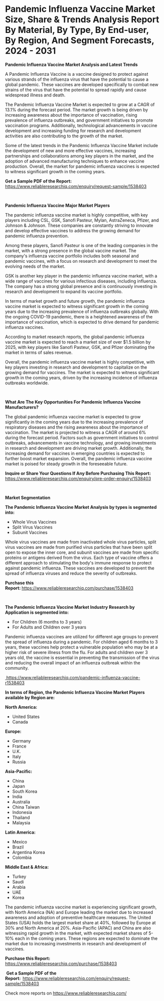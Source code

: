 <p><h1>Pandemic Influenza Vaccine Market Size, Share & Trends Analysis Report By Material, By Type, By End-user, By Region, And Segment Forecasts, 2024 - 2031</h1></p><p><strong>Pandemic Influenza Vaccine Market Analysis and Latest Trends</strong></p>
<p><p>A Pandemic Influenza Vaccine is a vaccine designed to protect against various strands of the influenza virus that have the potential to cause a global pandemic. These vaccines are developed specifically to combat new strains of the virus that have the potential to spread rapidly and cause widespread illness and death.</p><p>The Pandemic Influenza Vaccine Market is expected to grow at a CAGR of 13.1% during the forecast period. The market growth is being driven by increasing awareness about the importance of vaccination, rising prevalence of influenza outbreaks, and government initiatives to promote vaccination programs. Additionally, technological advancements in vaccine development and increasing funding for research and development activities are also contributing to the growth of the market.</p><p>Some of the latest trends in the Pandemic Influenza Vaccine Market include the development of new and more effective vaccines, increasing partnerships and collaborations among key players in the market, and the adoption of advanced manufacturing techniques to enhance vaccine production. Overall, the market for pandemic influenza vaccines is expected to witness significant growth in the coming years.</p></p>
<p><strong>Get a Sample PDF of the Report:&nbsp;</strong> <a href="https://www.reliableresearchiq.com/enquiry/request-sample/1538403">https://www.reliableresearchiq.com/enquiry/request-sample/1538403</a></p>
<p>&nbsp;</p>
<p><strong>Pandemic Influenza Vaccine Major Market Players</strong></p>
<p><p>The pandemic influenza vaccine market is highly competitive, with key players including CSL, GSK, Sanofi Pasteur, Mylan, AstraZeneca, Pfizer, and Johnson & Johnson. These companies are constantly striving to innovate and develop effective vaccines to address the growing demand for pandemic influenza prevention.</p><p>Among these players, Sanofi Pasteur is one of the leading companies in the market, with a strong presence in the global vaccine market. The company's influenza vaccine portfolio includes both seasonal and pandemic vaccines, with a focus on research and development to meet the evolving needs of the market.</p><p>GSK is another key player in the pandemic influenza vaccine market, with a wide range of vaccines for various infectious diseases, including influenza. The company has a strong global presence and is continuously investing in research and development to expand its vaccine portfolio.</p><p>In terms of market growth and future growth, the pandemic influenza vaccine market is expected to witness significant growth in the coming years due to the increasing prevalence of influenza outbreaks globally. With the ongoing COVID-19 pandemic, there is a heightened awareness of the importance of vaccination, which is expected to drive demand for pandemic influenza vaccines.</p><p>According to market research reports, the global pandemic influenza vaccine market is expected to reach a market size of over $1.5 billion by 2025, with key players like Sanofi Pasteur, GSK, and Pfizer dominating the market in terms of sales revenue.</p><p>Overall, the pandemic influenza vaccine market is highly competitive, with key players investing in research and development to capitalize on the growing demand for vaccines. The market is expected to witness significant growth in the coming years, driven by the increasing incidence of influenza outbreaks worldwide.</p></p>
<p>&nbsp;</p>
<p><strong>What Are The Key Opportunities For Pandemic Influenza Vaccine Manufacturers?</strong></p>
<p><p>The global pandemic influenza vaccine market is expected to grow significantly in the coming years due to the increasing prevalence of respiratory diseases and the rising awareness about the importance of vaccination. The market is projected to witness a CAGR of around 6% during the forecast period. Factors such as government initiatives to control outbreaks, advancements in vaccine technology, and growing investments in research and development are driving market growth. Additionally, the increasing demand for vaccines in emerging countries is expected to further boost market expansion. Overall, the pandemic influenza vaccine market is poised for steady growth in the foreseeable future.</p></p>
<p><strong>Inquire or Share Your Questions If Any Before Purchasing This Report:</strong> <a href="https://www.reliableresearchiq.com/enquiry/pre-order-enquiry/1538403">https://www.reliableresearchiq.com/enquiry/pre-order-enquiry/1538403</a></p>
<p>&nbsp;</p>
<p><strong>Market Segmentation</strong></p>
<p><strong>The Pandemic Influenza Vaccine Market Analysis by types is segmented into:</strong></p>
<p><ul><li>Whole Virus Vaccines</li><li>Split Virus Vaccines</li><li>Subunit Vaccines</li></ul></p>
<p><p>Whole virus vaccines are made from inactivated whole virus particles, split virus vaccines are made from purified virus particles that have been split open to expose the inner core, and subunit vaccines are made from specific proteins or antigens derived from the virus. Each type of vaccine offers a different approach to stimulating the body's immune response to protect against pandemic influenza. These vaccines are developed to prevent the spread of influenza viruses and reduce the severity of outbreaks.</p></p>
<p><strong>Purchase this Report:&nbsp;</strong><a href="https://www.reliableresearchiq.com/purchase/1538403">https://www.reliableresearchiq.com/purchase/1538403</a></p>
<p>&nbsp;</p>
<p><strong>The Pandemic Influenza Vaccine Market Industry Research by Application is segmented into:</strong></p>
<p><ul><li>For Children (6 months to 3 years)</li><li>For Adults and Children over 3 years</li></ul></p>
<p><p>Pandemic influenza vaccines are utilized for different age groups to prevent the spread of influenza during a pandemic. For children aged 6 months to 3 years, these vaccines help protect a vulnerable population who may be at a higher risk of severe illness from the flu. For adults and children over 3 years old, the vaccine is essential in preventing the transmission of the virus and reducing the overall impact of an influenza outbreak within the community.</p></p>
<p><a href="https://www.reliableresearchiq.com/pandemic-influenza-vaccine-r1538403">&nbsp;https://www.reliableresearchiq.com/pandemic-influenza-vaccine-r1538403</a></p>
<p><strong>In terms of Region, the Pandemic Influenza Vaccine Market Players available by Region are:</strong></p>
<p>
    <p> <strong> North America: </strong>
        <ul>
            <li>United States</li>
            <li>Canada</li>
        </ul>
        </p> 
    <p> <strong> Europe: </strong>
        <ul>
            <li>Germany</li>
            <li>France</li>
            <li>U.K.</li>
            <li>Italy</li>
            <li>Russia</li>
        </ul>
        </p> 
    <p> <strong> Asia-Pacific: </strong>
        <ul>
            <li>China</li>
            <li>Japan</li>
            <li>South Korea</li>
            <li>India</li>
            <li>Australia</li>
            <li>China Taiwan</li>
            <li>Indonesia</li>
            <li>Thailand</li>
            <li>Malaysia</li>
        </ul>
        </p> 
    <p> <strong> Latin America: </strong>
        <ul>
            <li>Mexico</li>
            <li>Brazil</li>
            <li>Argentina Korea</li>
            <li>Colombia</li>
        </ul>
        </p> 
    <p> <strong> Middle East & Africa: </strong>
        <ul>
            <li>Turkey</li>
            <li>Saudi</li>
            <li>Arabia</li>
            <li>UAE</li>
            <li>Korea</li>
        </ul>
    </p>
    </p>
<p><p>The pandemic influenza vaccine market is experiencing significant growth, with North America (NA) and Europe leading the market due to increased awareness and adoption of preventive healthcare measures. The United States (USA) holds the largest market share at 40%, followed by Europe at 30% and North America at 20%. Asia-Pacific (APAC) and China are also witnessing rapid growth in the market, with expected market shares of 5-10% each in the coming years. These regions are expected to dominate the market due to increasing investments in research and development of vaccines.</p></p>
<p><strong>Purchase this Report: </strong><a href="https://www.reliableresearchiq.com/purchase/1538403">https://www.reliableresearchiq.com/purchase/1538403</a></p>
<p>&nbsp;<strong>Get a Sample PDF of the Report:&nbsp;&nbsp;</strong><a href="https://www.reliableresearchiq.com/enquiry/request-sample/1538403">https://www.reliableresearchiq.com/enquiry/request-sample/1538403</a></p>
<p><strong></strong></p>
<p>Check more reports on <a href="https://www.reliableresearchiq.com/">https://www.reliableresearchiq.com/</a></p>
